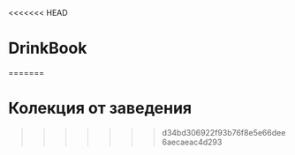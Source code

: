 <<<<<<< HEAD
# DrinkBook 
=======
# Колекция от заведения
>>>>>>> d34bd306922f93b76f8e5e66dee6aecaeac4d293

